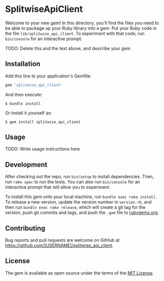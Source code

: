 # SplitwiseApiClient

Welcome to your new gem! In this directory, you'll find the files you need to be able to package up your Ruby library into a gem. Put your Ruby code in the file `lib/splitwise_api_client`. To experiment with that code, run `bin/console` for an interactive prompt.

TODO: Delete this and the text above, and describe your gem

## Installation

Add this line to your application's Gemfile:

```ruby
gem 'splitwise_api_client'
```

And then execute:

    $ bundle install

Or install it yourself as:

    $ gem install splitwise_api_client

## Usage

TODO: Write usage instructions here

## Development

After checking out the repo, run `bin/setup` to install dependencies. Then, run `rake spec` to run the tests. You can also run `bin/console` for an interactive prompt that will allow you to experiment.

To install this gem onto your local machine, run `bundle exec rake install`. To release a new version, update the version number in `version.rb`, and then run `bundle exec rake release`, which will create a git tag for the version, push git commits and tags, and push the `.gem` file to [rubygems.org](https://rubygems.org).

## Contributing

Bug reports and pull requests are welcome on GitHub at https://github.com/[USERNAME]/splitwise_api_client.


## License

The gem is available as open source under the terms of the [MIT License](https://opensource.org/licenses/MIT).
